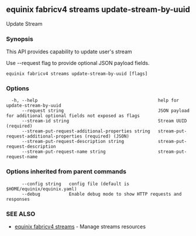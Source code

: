 ## equinix fabricv4 streams update-stream-by-uuid

Update Stream

### Synopsis

This API provides capability to update user's stream

Use --request flag to provide optional JSON payload fields.

```
equinix fabricv4 streams update-stream-by-uuid [flags]
```

### Options

```
  -h, --help                                              help for update-stream-by-uuid
      --request string                                    JSON payload for additional optional fields not exposed as flags
      --stream-id string                                  Stream UUID (required)
      --stream-put-request-additional-properties string   stream-put-request-additional-properties (required) (JSON)
      --stream-put-request-description string             stream-put-request-description
      --stream-put-request-name string                    stream-put-request-name
```

### Options inherited from parent commands

```
      --config string   config file (default is $HOME/equinix/equinix.yaml)
      --debug           Enable debug mode to show HTTP requests and responses
```

### SEE ALSO

* [equinix fabricv4 streams](equinix_fabricv4_streams.md)	 - Manage streams resources

